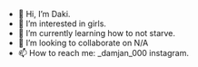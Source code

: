 - 👋 Hi, I’m Daki.
- 👀 I’m interested in girls.
- 🌱 I’m currently learning how to not starve.
- 💞️ I’m looking to collaborate on N/A
- 📫 How to reach me: _damjan_000 instagram.

<!---
Daki9811/Daki9811 is a ✨ special ✨ repository because its `README.md` (this file) appears on your GitHub profile.
You can click the Preview link to take a look at your changes.
--->
